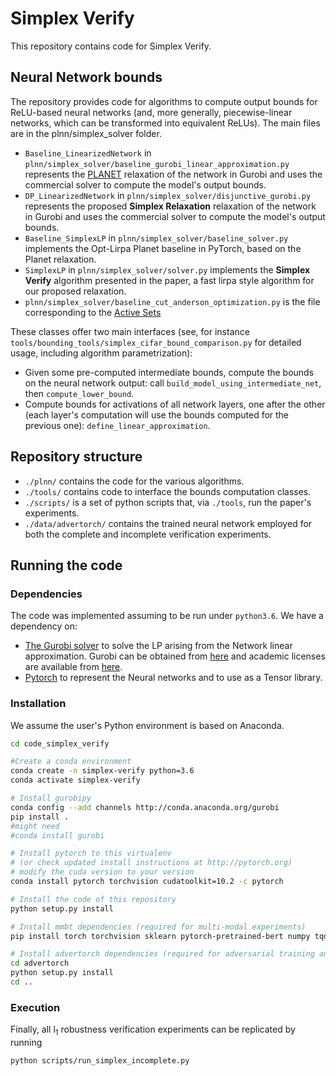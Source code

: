 # Simplex Verify

This repository contains code for Simplex Verify.

## Neural Network bounds
The repository provides code for algorithms to compute output bounds for ReLU-based neural networks (and, 
more generally, piecewise-linear networks, which can be transformed into equivalent ReLUs). The main files are in the plnn/simplex_solver folder.
- `Baseline_LinearizedNetwork` in `plnn/simplex_solver/baseline_gurobi_linear_approximation.py` represents the [PLANET](https://github.com/progirep/planet) relaxation of the network in Gurobi 
and uses the commercial solver to compute the model's output bounds.
- `DP_LinearizedNetwork` in `plnn/simplex_solver/disjunctive_gurobi.py` represents the proposed **Simplex Relaxation** relaxation of the network in Gurobi 
and uses the commercial solver to compute the model's output bounds.
- `Baseline_SimplexLP` in `plnn/simplex_solver/baseline_solver.py` implements the Opt-Lirpa Planet baseline in PyTorch, based on the Planet relaxation.
- `SimplexLP` in `plnn/simplex_solver/solver.py` implements the **Simplex Verify** algorithm presented in the paper, a
fast lirpa style algorithm for our proposed relaxation.
- `plnn/simplex_solver/baseline_cut_anderson_optimization.py` is the file corresponding to the [Active Sets](https://github.com/oval-group/scaling-the-convex-barrier)


These classes offer two main interfaces (see, for instance `tools/bounding_tools/simplex_cifar_bound_comparison.py` for detailed
usage, including algorithm parametrization):
- Given some pre-computed intermediate bounds, compute the bounds on the neural network output:
call `build_model_using_intermediate_net`, then `compute_lower_bound`.
- Compute bounds for activations of all network layers, one after the other (each layer's computation will use the
bounds computed for the previous one): `define_linear_approximation`.


## Repository structure
* `./plnn/` contains the code for the various algorithms.
* `./tools/` contains code to interface the bounds computation classes.
* `./scripts/` is a set of python scripts that, via `./tools`, run the paper's experiments.
* `./data/advertorch/` contains the trained neural network employed for both the complete and incomplete verification experiments.
  
## Running the code
### Dependencies
The code was implemented assuming to be run under `python3.6`.
We have a dependency on:
* [The Gurobi solver](http://www.gurobi.com/) to solve the LP arising from the
Network linear approximation.
Gurobi can be obtained
from [here](http://www.gurobi.com/downloads/gurobi-optimizer) and academic
licenses are available
from [here](http://www.gurobi.com/academia/for-universities).
* [Pytorch](http://pytorch.org/) to represent the Neural networks and to use as
  a Tensor library. 

  
### Installation
We assume the user's Python environment is based on Anaconda.

```bash
cd code_simplex_verify

#Create a conda environment
conda create -n simplex-verify python=3.6
conda activate simplex-verify

# Install gurobipy 
conda config --add channels http://conda.anaconda.org/gurobi
pip install .
#might need
#conda install gurobi

# Install pytorch to this virtualenv
# (or check updated install instructions at http://pytorch.org)
# modify the cuda version to your version
conda install pytorch torchvision cudatoolkit=10.2 -c pytorch 

# Install the code of this repository
python setup.py install

# Install mmbt dependencies (required for multi-modal experiments)
pip install torch torchvision sklearn pytorch-pretrained-bert numpy tqdm matplotlib

# Install advertorch dependencies (required for adversarial training and pgd bounds)
cd advertorch
python setup.py install
cd ..
```

### Execution
Finally, all l<sub>1</sub> robustness verification experiments can be replicated by running
```bash
python scripts/run_simplex_incomplete.py
```

